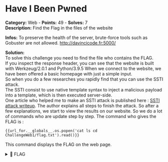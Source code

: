 # Have I Been Pwned

**Category:** Web - **Points:** 49 - **Solves:** 7\
**Description:** Find the Flag in the files of the website

**Infos:** To preserve the health of the server, brute-force tools such as Gobuster are not allowed. http://davincicode.fr:5000/

**Solution:**\
To solve this challenge you need to find the file who contains the FLAG.\
If you inspect the response header, you can see that the website is built with Werkzeug/2.0.1 and Python/3.9.5 When we connect to the website, we have been offered a basic homepage with just a simple input.\
So when you do a few researches you rapidly find that you can use the SSTI attack.\
The SSTI consist to use native template syntax to inject a malicious payload into a template, which is then executed server-side.\
One article who helped me to make an SSTI attack is published here : [SSTI attack writeup](https://anasblp.medium.com/tamu-ctf-2019-web-writeups-science-41f173ba3203). The author explains all steps to finish the attack. So after a few explanations, we start to view the results on our website. So we do a lot of commands who are update step by step. The command who gives the FLAG is :

```
{{url_for.__globals__.os.popen('cat ls cd ChallengeWeb1/flag.txt').read()}}
```

This command displays the FLAG on the web page.

<details>

<summary><span data-gb-custom-inline data-tag="emoji" data-code="1f6a9">🚩</span> FLAG</summary>

```
DVC{n0_sh4refl4g_pls}
```

</details>
